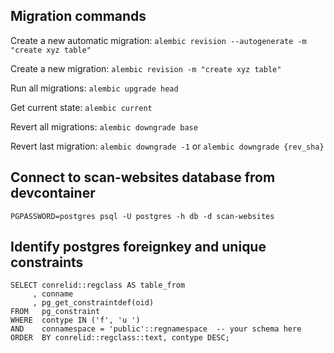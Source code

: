 ## Migration commands

Create a new automatic migration: `alembic revision --autogenerate -m "create xyz table"`

Create a new migration: `alembic revision -m "create xyz table"`

Run all migrations: `alembic upgrade head`

Get current state: `alembic current`

Revert all migrations: `alembic downgrade base`

Revert last migration: `alembic downgrade -1` or `alembic downgrade {rev_sha}`

## Connect to scan-websites database from devcontainer

`PGPASSWORD=postgres psql -U postgres -h db -d scan-websites`

## Identify postgres foreignkey and unique constraints

```
SELECT conrelid::regclass AS table_from
     , conname
     , pg_get_constraintdef(oid)
FROM   pg_constraint
WHERE  contype IN ('f', 'u ')
AND    connamespace = 'public'::regnamespace  -- your schema here
ORDER  BY conrelid::regclass::text, contype DESC;
```